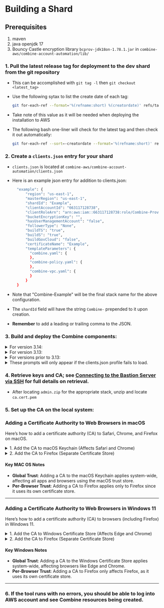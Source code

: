# Building a Shard

## Prerequisites
1. maven
2. java openjdk 17
3. Bouncy Castle encryption library `bcprov-jdk18on-1.78.1.jar` in `combine-aws/combine-account-automation/lib/`

### 1. Pull the latest release tag for deployment to the dev shard from the git repository

 - This can be accomplished with `git tag -l` then `git checkout <latest_tag>`
 - Use the following sytax to list the create date of each tag:
 
    ```bash
    git for-each-ref --format='%(refname:short) %(creatordate)' refs/tags
    ```
 - Take note of this value as it will be needed when deploying the installation to AWS
 - The following bash one-liner will check for the latest tag and then check it out automatically:
 
    ```bash
    git for-each-ref --sort=-creatordate --format='%(refname:short)' refs/tags | head -n 1 | xargs git checkout
    ```
 
### 2. Create a `clients.json` entry for your shard

 - `clients.json` is located at `combine-aws/combine-account-automation/clients.json`
 - Here is an example json entry for addition to clients.json:
      ```bash
        "example": {
            "region": "us-east-1",
            "masterRegion": "us-east-1",
            "shardId": "Example",
            "clientAccountId": "663117128738",
            "clientRoleArn": "arn:aws:iam::663117128738:role/Combine-Provisioning-Role",
            "bucketEncryptionKey": "",
            "hasUserManagementAccount": "false",
            "followerType": "None",
            "buildTS": "true",
            "buildS": "true",
            "buildGovCloud": "false",
            "certificateName": "Example",
            "templateParameters": {
              "combine.yaml": {
              },
              "combine-policy.yaml": {
              },
              "combine-vpc.yaml": {
              }
            }
        }

      ```

 - Note that "Combine-Example" will be the final stack name for the above configuration.
 - The `shardId` field will have the string `Combine-` prepended to it upon creation.
 - **Remember** to add a leading or trailing comma to the JSON.

### 3. Build and deploy the Combine components:

<details>
<summary>For version 3.14:</summary>

- Check that the proper version of `node.js` is installed
  - List the versions of node present
    - `nvm ls`
  - If there is no `16.20.2` installed, then install it
    - `nvm install 16.20.2`
  - Use version 16.20.2
    - `nvm use 16.20.2`
    - Version 16.20.2 satisfies angular requirements for the tap dashboard
- Perform a `mvn clean package install` in the `combine-aws` directory. This will build most Combine components and package them as needed.
- Perform a `mvn clean install` in the `combine-aws/combine-account-automation` directory. This will build the `combine-tomcat-#.#.jar` file.
- Add the shardID info into `clients.json`

> ```json
> "shard_id": {
>   "region": "us-east-1",
>   "clientAccountId": "663117128738",
>   "clientRoleArn": "arn:aws:iam::663117128738:role/Combine-Provisioning-Role",
>   "masterRegion": "us-east-1",
>   "shardId": "Shard_id",
>   "hasUserManagementAccount": "false",
>   "bucketEncryptionKey": "",
>   "bucketSetBlockPublicAccess": "true",
>   "buildTS": "true",
>   "buildS": "true",
>   "buildGovCloud": "false",
>   "buildCustomerIT": "true",
>   "emulatedPartitionId": "AWS_SC2S",
>   "bricksReleaseVersion": "bricks_v_3_14",
>   "certificateName": "Shard_id",
>   "configurationFileOverrides": [],
>   "templateParameters": {
>     "combine.yaml": {},
>     "combine-policy.yaml": {},
>     "combine-vpc.yaml": {}
>   }
> },
> ```

- Perform the actual deploy:
  - On Mac/Linux:
    ```bash
    cd combine-account-automation/
    java -classpath "deployment/lib/*:deployment/combine-aws-account-automation.jar:deployment/release/configuration:../combine-tap/tap-api/target/classes/com/sequoia/combine/configuration" com.sequoia.combine.accounts.CombineCommandExecutor full --config-store-profile shard_id
    ```
    
 </details>

<details>
<summary>For version 3.13:</summary>

- Perform a `mvn clean package install` in the `combine-aws` directory. This will build most Combine components and package them as needed.
- Perform a `mvn clean install` in the `combine-aws/combine-account-automation` directory. This will build the `combine-tomcat-#.#.jar` file.

- *Troubleshooting*
  - If installation doesn't work from the `combine-aws` directory then try running the `mvn` command in `combine-aws/combine-account-automation`
  - For a `Could not resolve dependencies` error use the following `grep` format to identify mismatched release values in `pom.xml` files throughout the Combine directories:
    - `cd` into the `combine-aws` directory and run the following grep command:
      ```bash
      grep -rn . -e '<version>3\.13.*'
      ```
    - Replace the major and minor version numbers with the release in use for the deployment.
    - Modify any `value` fields in `parent` nodes in `pom.xml` files that do not match the selected tag/release number.

- Perform the actual deploy:
  - On Mac/Linux:
    ```bash
    cd combine-account-automation/
    java -classpath "lib/*:target/*" com.sequoia.combine.accounts.CombineCommandExecutor full --config-store-profile <customer name from clients.json> --bricks-release-version <version number>
    ```
  - Example command:
    ```bash
    java -classpath "lib/*:target/*" com.sequoia.combine.accounts.CombineCommandExecutor full --config-store-profile combineExample --bricks-release-version bricks_v_3_13_1_1
    ```
  - On Windows:
    ```bash
    java -classpath lib/*;target/* com.sequoia.combine.accounts.CombineCommandExecutor full --config-store-profile <customer name from clients.json> --bricks-release-version <version number>
    ```

- Bricks Version numbers use the format: `bricks_v_<major>_<minor>`

- *Troubleshooting*
  - If the error `Configuration Profile [ProfileName] not found in Configuration Store!` appears then double check that the profile specified from `clients.json` is spelled correctly.
  - If there is a `Bucket resource is in a CREATE_FAILED state.` error then check that the profile name in `clients.json` isn't too long. Bucket names can only be 63 characters.
  - The profile name "example" will create the bucket name `combine-example-connection-logging-us-east-1-663117128738` among others.

</details>

<details>
<summary>For versions prior to 3.13:</summary>

- Run the following in the `combine-tap/tap-dashboard` directory:
  ```bash
  npm i && npm run build
  ```

- Run `mvn clean install` in each of the following directories:
  - `combine-commons`
  - `combine-tap/tap-api`
  - `combine-endpoints`

- Run `mvn clean package install` in:
  - `combine-account-automation`

- Execute the following command to deploy:
  ```bash
  mvn exec:java -q "-Dexec.args=full --config-store-profile {CUSTOMER_NAME_FROM_CLIENTS.JSON} --bricks-release-version bricks_v_3_12"
  ```

</details>

<details>
  <summary>These prompts will only appear if the clients.json profile fails to load.</summary>

  - Configuration Store File not found!
  - Enter Client AWS Account ID: `<enter account ID>`
  - Enter Shard ID (optional): CShrout
  - Enter Region: us-east-1
  - Enter Master Region: us-east-1
  - Use JSON STS Token Credentials?: no
  - Enter Client Account Access Key : `<enter access key>`
  - Enter Client Account Access Key Secret: `<enter access key secret>`
  - Enter Client Account Session Token (optional): 
  - Has User Management Account?: no
  - Enter DevOps Bucket Encryption Key (optional): 
  - Loading parameter [bricksReleaseVersion] value [bricks_v_3_13_1_1] from store.
  - Enter Client Certificate Name: CShrout
  - Build Top Secret region emulation?: yes
  - Build Secret region emulation?: no
  - Build GovCloud region emulation?: no

</details>

### 4. Retrieve keys and CA; see [Connecting to the Bastion Server via SSH](./get-into-bastion.md) for full details on retrieval.
  - After locating `admin.zip` for the appropriate stack, unzip and locate `ca.cert.pem`

### 5. Set up the CA on the local system:

### Adding a Certificate Authority to Web Browsers in macOS

Here’s how to add a certificate authority (CA) to Safari, Chrome, and Firefox on macOS.

<details>
  <summary>1. Add the CA to macOS Keychain (Affects Safari and Chrome)</summary>

#### Steps:
1. **Open Keychain Access**:
   - Use Spotlight (`Command + Space`) and search for **Keychain Access**.

2. **Import the Certificate**:
   - Go to **File > Import Items**.
   - Select the CA certificate file (`ca.cert.pem`).

3. **Trust the Certificate**:
   - Find the imported certificate in the **Certificates** category.
   - Double-click the certificate to open its details.
   - Expand the **Trust** section and set **When using this certificate** to **Always Trust**.
   - Close the window, and authenticate with your macOS password.

4. **Restart Browsers**:
   - Restart Safari and Chrome to recognize the updated trusted CA.

</details>

<details>
  <summary>2. Add the CA to Firefox (Separate Certificate Store)</summary>

#### Steps:
1. **Open Firefox Settings**:
   - Click the hamburger (3 line) menu in the upper right and select `Settings`
     - Alternatively, Type `about:preferences` in the Firefox address bar.
   - Find **Privacy & Security** on the left hand side of the window.

2. **Manage Certificates**:
   - Scroll to the **Certificates** section and click **View Certificates**.

3. **Import the Certificate**:
   - Go to the **Authorities** tab.
   - Click **Import** and select the CA certificate file (`ca.cert.pem`).
   - Check **Trust this CA to identify websites**.

4. **Restart Firefox**:
   - Restart Firefox to apply the changes.

</details>

#### Key MAC OS Notes
- **Global Trust**: Adding a CA to the macOS Keychain applies system-wide, affecting all apps and browsers using the macOS trust store.
- **Per-Browser Trust**: Adding a CA to Firefox applies only to Firefox since it uses its own certificate store.

---

### Adding a Certificate Authority to Web Browsers in Windows 11

Here’s how to add a certificate authority (CA) to browsers (including Firefox) in Windows 11.

<details>
  <summary>1. Add the CA to Windows Certificate Store (Affects Edge and Chrome)</summary>

#### Steps:
1. **Open Certificate Manager**:
   - Press `Win + R`, type `mmc`, and hit **Enter**.
   - In the **Microsoft Management Console (MMC)**, go to **File > Add/Remove Snap-in**.

2. **Add Certificates Snap-in**:
   - In the dialog, select **Certificates** and click **Add**.
   - Choose **Computer account** (not user account) and click **Next**, then **Finish**.

3. **Import the Certificate**:
   - Expand **Trusted Root Certification Authorities** and right-click on **Certificates**.
   - Select **All Tasks > Import** and follow the wizard to locate and add the CA certificate file (`.crt` or `.cer`).

4. **Restart Browsers**:
   - Restart Edge and Chrome to recognize the updated trusted CA.

</details>

<details>
  <summary>2. Add the CA to Firefox (Separate Certificate Store)</summary>

Firefox uses its own certificate store, so it requires separate configuration.

#### Steps:
1. **Open Firefox Settings**:
   - Click the hamburger (3 line) menu in the upper right and select `Settings`
     - Alternatively, Type `about:preferences` in the Firefox address bar.
   - Find **Privacy & Security** on the left hand side of the window.

2. **Manage Certificates**:
   - Scroll to the **Certificates** section and click **View Certificates**.

3. **Import the Certificate**:
   - Go to the **Authorities** tab.
   - Click **Import** and select the CA certificate file (`ca.cert.pem`).
   - Check **Trust this CA to identify websites**.

4. **Restart Firefox**:
   - Restart Firefox to apply the changes.

</details>

#### Key Windows Notes
- **Global Trust**: Adding a CA to the Windows Certificate Store applies system-wide, affecting browsers like Edge and Chrome.
- **Per-Browser Trust**: Adding a CA to Firefox only affects Firefox, as it uses its own certificate store.

---

### 6. If the tool runs with no errors, you should be able to log into AWS account and see Combine resources being created. 
